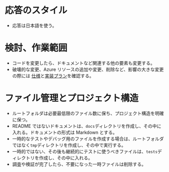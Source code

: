 # 応答のスタイル

- 応答は日本語を使う。

# 検討、作業範囲

- コードを変更したら、ドキュメントなど関連する他の要素も変更する。
- 破壊的な変更、Azure リソースの追加や変更、削除など、影響の大きな変更の際には [仕様](../docs/plan.md)と[実装プラン](../docs/plan.md)を確認する。

# ファイル管理とプロジェクト構造

- ルートフォルダは必要最低限のファイル数に保ち、プロジェクト構造を明確に保つ。
- README ではないドキュメントは、`docs`ディレクトリを作成し、その中に入れる。ドキュメントの形式は Markdown とする。
- 一時的なテストやデバッグ用のファイルを作成する場合は、ルートフォルダではなく`tmp`ディレクトリを作成し、その中で実行する。
- 一時的ではない、その後も継続的にテストに使うべきファイルは、`tests`ディレクトリを作成し、その中に入れる。
- 調査や検証が完了したら、不要になった一時ファイルは削除する。

